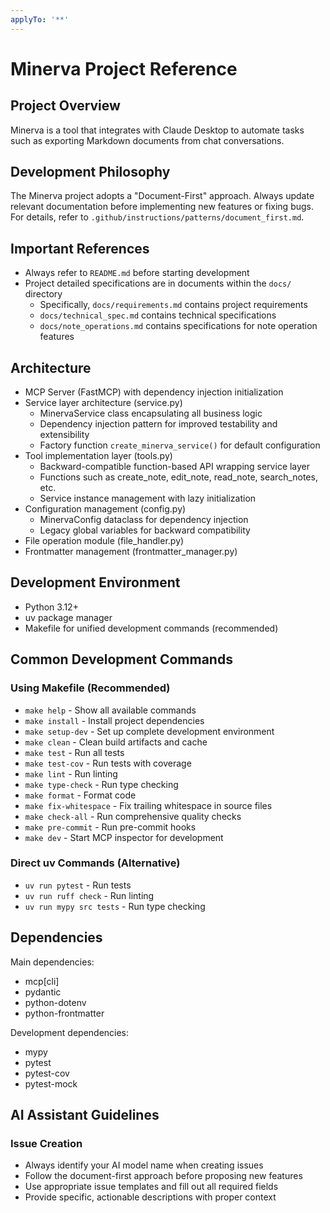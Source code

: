 ```yaml
---
applyTo: '**'
---
```


# Minerva Project Reference

## Project Overview
Minerva is a tool that integrates with Claude Desktop to automate tasks such as exporting Markdown documents from chat conversations.

## Development Philosophy
The Minerva project adopts a "Document-First" approach. Always update relevant documentation before implementing new features or fixing bugs. For details, refer to `.github/instructions/patterns/document_first.md`.

## Important References
- Always refer to `README.md` before starting development
- Project detailed specifications are in documents within the `docs/` directory
  - Specifically, `docs/requirements.md` contains project requirements
  - `docs/technical_spec.md` contains technical specifications
  - `docs/note_operations.md` contains specifications for note operation features

## Architecture
- MCP Server (FastMCP) with dependency injection initialization
- Service layer architecture (service.py)
  - MinervaService class encapsulating all business logic
  - Dependency injection pattern for improved testability and extensibility
  - Factory function `create_minerva_service()` for default configuration
- Tool implementation layer (tools.py)
  - Backward-compatible function-based API wrapping service layer
  - Functions such as create_note, edit_note, read_note, search_notes, etc.
  - Service instance management with lazy initialization
- Configuration management (config.py)
  - MinervaConfig dataclass for dependency injection
  - Legacy global variables for backward compatibility
- File operation module (file_handler.py)
- Frontmatter management (frontmatter_manager.py)

## Development Environment
- Python 3.12+
- uv package manager
- Makefile for unified development commands (recommended)

## Common Development Commands

### Using Makefile (Recommended)
- `make help` - Show all available commands
- `make install` - Install project dependencies
- `make setup-dev` - Set up complete development environment
- `make clean` - Clean build artifacts and cache
- `make test` - Run all tests
- `make test-cov` - Run tests with coverage
- `make lint` - Run linting
- `make type-check` - Run type checking
- `make format` - Format code
- `make fix-whitespace` - Fix trailing whitespace in source files
- `make check-all` - Run comprehensive quality checks
- `make pre-commit` - Run pre-commit hooks
- `make dev` - Start MCP inspector for development

### Direct uv Commands (Alternative)
- `uv run pytest` - Run tests
- `uv run ruff check` - Run linting
- `uv run mypy src tests` - Run type checking

## Dependencies
Main dependencies:
- mcp[cli]
- pydantic
- python-dotenv
- python-frontmatter

Development dependencies:
- mypy
- pytest
- pytest-cov
- pytest-mock

## AI Assistant Guidelines

### Issue Creation
- Always identify your AI model name when creating issues
- Follow the document-first approach before proposing new features
- Use appropriate issue templates and fill out all required fields
- Provide specific, actionable descriptions with proper context
